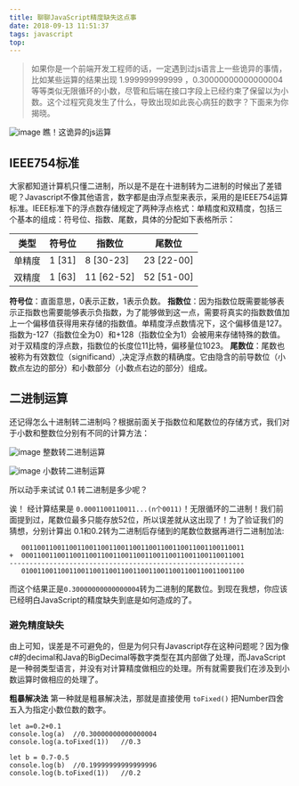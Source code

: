 ```yaml
---
title: 聊聊JavaScript精度缺失这点事
date: 2018-09-13 11:51:37
tags: javascript
top:
---
```

>如果你是一个前端开发工程师的话，一定遇到过js语言上一些诡异的事情，比如某些运算的结果出现 1.999999999999 ，0.30000000000000004等等类似无限循环的小数，尽管和后端在接口字段上已经约束了保留以为小数。这个过程究竟发生了什么，导致出现如此丧心病狂的数字？下面来为你揭晓。

![image](http://p70gzm2sm.bkt.clouddn.com/WechatIMG421.png)
瞧！这诡异的js运算

## IEEE754标准

大家都知道计算机只懂二进制，所以是不是在十进制转为二进制的时候出了差错呢？Javascript不像其他语言，数字都是由浮点型来表示，采用的是IEEE754运算标准。IEEE标准下的浮点数存储规定了两种浮点格式：单精度和双精度，包括三个基本的组成：符号位、指数、尾数，具体的分配如下表格所示：

| 类型 | 符号位 | 指数位 |尾数位|
|--|--|--|--|
| 单精度 | 1 [31]|8 [30-23] |23 [22-00] |
| 双精度 | 1 [63]|11 [62-52] |52 [51-00] |

**符号位**：直面意思，0表示正数，1表示负数。
**指数位**：因为指数位既需要能够表示正指数也需要能够表示负指数，为了能够做到这一点，需要将真实的指数数值加上一个偏移值获得用来存储的指数值。单精度浮点数情况下，这个偏移值是127。指数为-127（指数位全为0）和+128（指数位全为1）会被用来存储特殊的数值。对于双精度的浮点数，指数位的长度位11比特，偏移量位1023。
**尾数位**：尾数也被称为有效数位（significand）,决定浮点数的精确度。它由隐含的前导数位（小数点左边的部分）和小数部分（小数点右边的部分）组成。

## 二进制运算
还记得怎么十进制转二进制吗？根据前面关于指数位和尾数位的存储方式，我们对于小数和整数位分别有不同的计算方法：

![image](http://pefosasdn.bkt.clouddn.com/erjinzhi.png)
整数转二进制运算

![image](http://p70gzm2sm.bkt.clouddn.com/abc.png)
小数转二进制运算

所以动手来试试 0.1 转二进制是多少呢？

诶！ 经计算结果是 `0.0001100110011...(n个0011)`！无限循环的二进制！我们前面提到过，尾数位最多只能存放52位，所以误差就从这出现了！为了验证我们的猜想，分别计算出 0.1和0.2转为二进制后存储到的尾数位数据再进行二进制加法:

```
   00110011001100110011001100110011001100110011001100110011
+  00011001100110011001100110011001100110011001100110011001
-----------------------------------------------------------
   01001100110011001100110011001100110011001100110011001100

```
而这个结果正是`0.30000000000000004`转为二进制的尾数位。到现在我想，你应该已经明白JavaScript的精度缺失到底是如何造成的了。

### 避免精度缺失
由上可知，误差是不可避免的，但是为何只有Javascript存在这种问题呢？因为像c#的decimal和Java的BigDecimal等数字类型在其内部做了处理，而JavaScript是一种弱类型语言，并没有对计算精度做相应的处理。所有就需要我们在涉及到小数运算时做相应的处理了。

**粗暴解决法**
第一种就是粗暴解决法，那就是直接使用 `toFixed()` 把Number四舍五入为指定小数位数的数字。

```
let a=0.2+0.1
console.log(a)  //0.30000000000000004
console.log(a.toFixed(1))   //0.3

let b = 0.7-0.5
console.log(b)  //0.19999999999999996
console.log(b.toFixed(1))   //0.2
```


